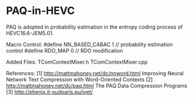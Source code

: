 # PAQ-in-HEVC
PAQ is adopted in probability estimation in the entropy coding process of HEVC16.6-JEM5.01. 

Macro Control:
#define NN_BASED_CABAC    1  //   probability estimation control
#define RDO_MAP           0 // RDO modification

Added Files:
TComContextMixer.h
TComContextMixer.cpp


References: 
[1] http://mattmahoney.net/dc/nnword.html  Improving Neural Network Text Compression with Word-Oriented Contexts
[2] http://mattmahoney.net/dc/paq.html  The PAQ Data Compression Programs
[3] http://phenix.it-sudparis.eu/jvet/  
